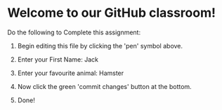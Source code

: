 # Welcome to our GitHub classroom!

Do the following to Complete this assignment:

1. Begin editing this file by clicking the 'pen' symbol above.

2. Enter your First Name: Jack

3. Enter your favourite animal: Hamster

4. Now click the green 'commit changes' button at the bottom.

5. Done!
